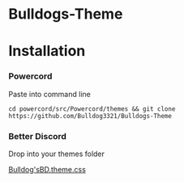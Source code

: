 # Bulldogs-Theme

# Installation

### Powercord
Paste into command line
```
cd powercord/src/Powercord/themes && git clone https://github.com/Bulldog3321/Bulldogs-Theme
```

### Better Discord
Drop into your themes folder

[Bulldog'sBD.theme.css](https://github.com/Bulldog3321/Bulldogs-Theme/blob/main/Bulldog'sBD.theme.css)
